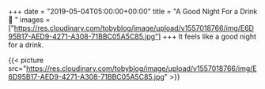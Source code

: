 +++
date = "2019-05-04T05:00:00+00:00"
title = "A Good Night For a Drink 🥃 "
images = ["https://res.cloudinary.com/tobyblog/image/upload/v1557018766/img/E6D95B17-AED9-4271-A308-71BBC05A5C85.jpg"]
+++
It feels like a good night for a drink.

{{< picture src="https://res.cloudinary.com/tobyblog/image/upload/v1557018766/img/E6D95B17-AED9-4271-A308-71BBC05A5C85.jpg" >}}
